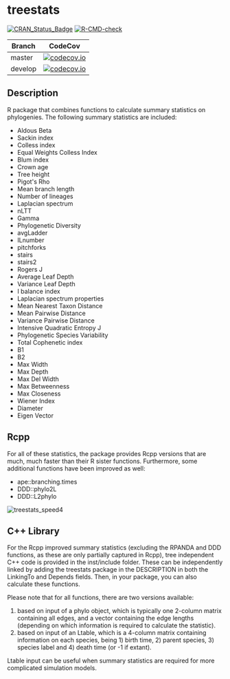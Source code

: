 # treestats

[![CRAN_Status_Badge](https://www.r-pkg.org/badges/version/treestats)](https://cran.r-project.org/package=treestats)
[![R-CMD-check](https://github.com/thijsjanzen/treestats/workflows/R-CMD-check/badge.svg)](https://github.com/thijsjanzen/treestats/actions)

Branch|CodeCov
---|---
master|[![codecov.io](https://codecov.io/gh/thijsjanzen/treestats/branch/master/graph/badge.svg)](https://codecov.io/gh/thijsjanzen/treestats)
develop|[![codecov.io](https://codecov.io/gh/thijsjanzen/treestats/branch/develop/graph/badge.svg)](https://codecov.io/gh/thijsjanzen/treestats)

## Description

R package that combines functions to calculate summary statistics on phylogenies.
The following summary statistics are included:
  - Aldous Beta
  - Sackin index
  - Colless index
  - Equal Weights Colless Index
  - Blum index
  - Crown age
  - Tree height
  - Pigot's Rho
  - Mean branch length
  - Number of lineages
  - Laplacian spectrum
  - nLTT
  - Gamma
  - Phylogenetic Diversity
  - avgLadder
  - ILnumber
  - pitchforks
  - stairs
  - stairs2
  - Rogers J
  - Average Leaf Depth
  - Variance Leaf Depth
  - I balance index
  - Laplacian spectrum properties
  - Mean Nearest Taxon Distance
  - Mean Pairwise Distance
  - Variance Pairwise Distance
  - Intensive Quadratic Entropy J
  - Phylogenetic Species Variability
  - Total Cophenetic index
  - B1
  - B2
  - Max Width
  - Max Depth
  - Max Del Width
  - Max Betweenness
  - Max Closeness
  - Wiener Index
  - Diameter
  - Eigen Vector

## Rcpp
For all of these statistics, the package provides Rcpp versions that 
are much, much faster than their R sister functions. Furthermore, some additional
functions have been improved as well:
  - ape::branching.times
  - DDD::phylo2L
  - DDD::L2phylo


![treestats_speed4](https://user-images.githubusercontent.com/19486664/154710093-eb596fdd-658d-437c-8249-fb2dfefb13d0.png)
  
## C++ Library
For the Rcpp improved summary statistics (excluding the RPANDA and DDD functions, 
as these are only partially captured in Rcpp), tree independent C++ code is provided 
in the inst/include folder. These can be independently linked by adding the treestats 
package in the DESCRIPTION in both the LinkingTo and Depends fields. Then, in your package,
you can also calculate these functions. 

Please note that for all functions, there are two versions available: 
1) based on input of a phylo object, which is typically one 2-column matrix containing all edges, and a vector containing the edge lengths (depending on which information is required to calculate the statistic).
2) based on input of an Ltable, which is a 4-column matrix containing information on each species, being 1) birth time, 2) parent species, 3) species label and 4) death time (or -1 if extant).

Ltable input can be useful when summary statistics are required for more complicated simulation models. 
